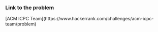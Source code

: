 
<h3>Link to the problem</h3>
[ACM ICPC Team](https://www.hackerrank.com/challenges/acm-icpc-team/problem)
